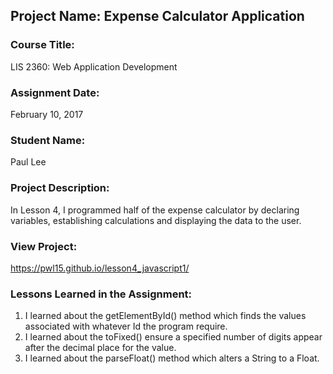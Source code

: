 ## Project Name:  Expense Calculator Application

### Course Title:
LIS 2360:  Web Application Development

### Assignment Date:  
February 10, 2017

### Student Name:  
Paul Lee

### Project Description:
In Lesson 4, I programmed half of the expense calculator by declaring variables, establishing calculations and displaying the data to the user.

### View Project:
https://pwl15.github.io/lesson4_javascript1/

### Lessons Learned in the Assignment:
1. I learned about the getElementById() method which finds the values associated with whatever Id the program require.
2. I learned about the toFixed() ensure a specified number of digits appear after the decimal place for the value.
3. I learned about the parseFloat() method which alters a String to a Float.
